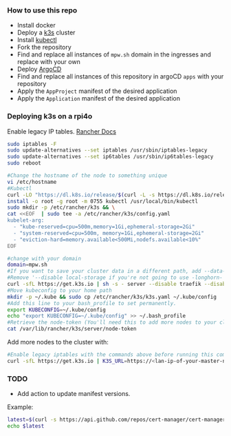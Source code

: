 ### How to use this repo
 - Install docker
 - Deploy a [k3s](https://k3s.io/) cluster
 - Install [kubectl](https://kubernetes.io/docs/tasks/tools/#kubectl)
 - Fork the repository
 - Find and replace all instances of `mpw.sh` domain in the ingresses and replace with your own
 - Deploy [ArgoCD](argocd)
 - Find and replace all instances of this repository in argoCD `apps` with your repository
 - Apply the `AppProject` manifest of the desired application
 - Apply the `Application` manifest of the desired application


### Deploying k3s on a rpi4o
Enable  legacy IP tables. [Rancher Docs](https://rancher.com/docs/k3s/latest/en/advanced/#enabling-legacy-iptables-on-raspberry-pi-os
)
```bash
sudo iptables -F
sudo update-alternatives --set iptables /usr/sbin/iptables-legacy
sudo update-alternatives --set ip6tables /usr/sbin/ip6tables-legacy
sudo reboot
```

```bash
#Change the hostname of the node to something unique
vi /etc/hostname
#Kubectl
curl -LO "https://dl.k8s.io/release/$(curl -L -s https://dl.k8s.io/release/stable.txt)/bin/linux/arm64/kubectl"
install -o root -g root -m 0755 kubectl /usr/local/bin/kubectl
sudo mkdir -p /etc/rancher/k3s && \
cat <<EOF  | sudo tee -a /etc/rancher/k3s/config.yaml
kubelet-arg:
  - "kube-reserved=cpu=500m,memory=1Gi,ephemeral-storage=2Gi"
  - "system-reserved=cpu=500m, memory=1Gi,ephemeral-storage=2Gi"
  - "eviction-hard=memory.available<500Mi,nodefs.available<10%"
EOF

#change with your domain
domain=mpw.sh
#If you want to save your cluster data in a different path, add --data-dir /path/k3s
#Remove '--disable local-storage if you're not going to use -longhorn-
curl -sfL https://get.k3s.io | sh -s - server --disable traefik --disable servicelb --write-kubeconfig-mode 644 --tls-san k3s.$domain --https-listen-port 6443 --disable-cloud-controller --disable local-storage
#Move kubeconfig to your home path
mkdir -p ~/.kube && sudo cp /etc/rancher/k3s/k3s.yaml ~/.kube/config
#Add this line to your bash_profile to set permanently.
export KUBECONFIG=~/.kube/config
echo "export KUBECONFIG=~/.kube/config" >> ~/.bash_profile
#Retrieve the node-token (You'll need this to add more nodes to your cluster)
cat /var/lib/rancher/k3s/server/node-token
```

Add more nodes to the cluster with:
```bash
#Enable legacy iptables with the commands above before running this command
curl -sfL https://get.k3s.io | K3S_URL=https://<lan-ip-of-your-master-node>:6443 K3S_TOKEN=<your-token> sh -
```
### TODO
- Add action to update manifest versions.

Example:
```bash
latest=$(curl -s https://api.github.com/repos/cert-manager/cert-manager/releases/latest | jq -r .tarball_url | cut -d/ -f8 | sed "s/v//g")
echo $latest
```
